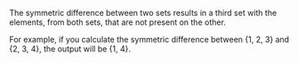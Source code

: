 The symmetric difference between two sets results in a third set with the elements, from both sets, that are not present on the other.

For example, if you calculate the symmetric difference between {1, 2, 3} and {2, 3, 4}, the output will be {1, 4}.